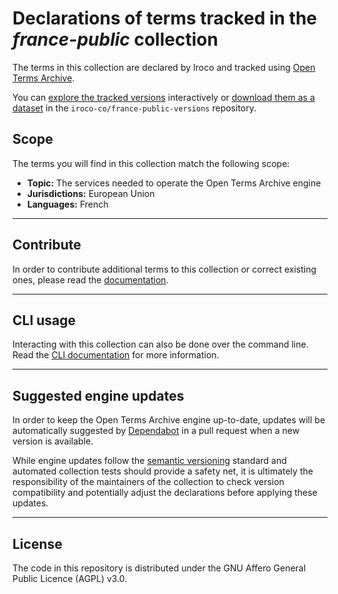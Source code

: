# Declarations of terms tracked in the *france-public* collection

The terms in this collection are declared by Iroco and tracked using [Open Terms Archive](https://opentermsarchive.org).

You can [explore the tracked versions](https://github.com/iroco-co/france-public-versions) interactively or [download them as a dataset](https://github.com/iroco-co/france-public-versions/releases) in the `iroco-co/france-public-versions` repository.

## Scope

The terms you will find in this collection match the following scope:

- **Topic:** <!-- customize to your context -->The services needed to operate the Open Terms Archive engine<!-- until here -->
- **Jurisdictions:** <!-- customize to your context -->European Union<!-- until here -->
- **Languages:** <!-- customize to your context -->French<!-- until here -->

- - -

## Contribute

In order to contribute additional terms to this collection or correct existing ones, please read the [documentation](https://docs.opentermsarchive.org/contributing-terms/).

- - -

## CLI usage

Interacting with this collection can also be done over the command line. Read the [CLI documentation](https://docs.opentermsarchive.org/#cli) for more information.

- - -

## Suggested engine updates

In order to keep the Open Terms Archive engine up-to-date, updates will be automatically suggested by [Dependabot](https://github.blog/2020-06-01-keep-all-your-packages-up-to-date-with-dependabot/) in a pull request when a new version is available.

While engine updates follow the [semantic versioning](https://semver.org) standard and automated collection tests should provide a safety net, it is ultimately the responsibility of the maintainers of the collection to check version compatibility and potentially adjust the declarations before applying these updates.

- - - -

## License

The code in this repository is distributed under the GNU Affero General Public Licence (AGPL) v3.0.
